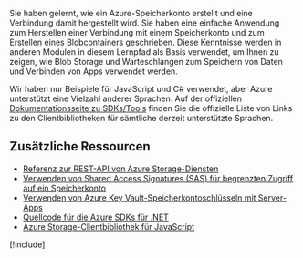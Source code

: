 Sie haben gelernt, wie ein Azure-Speicherkonto erstellt und eine Verbindung damit hergestellt wird. Sie haben eine einfache Anwendung zum Herstellen einer Verbindung mit einem Speicherkonto und zum Erstellen eines Blobcontainers geschrieben. Diese Kenntnisse werden in anderen Modulen in diesem Lernpfad als Basis verwendet, um Ihnen zu zeigen, wie Blob Storage und Warteschlangen zum Speichern von Daten und Verbinden von Apps verwendet werden.

Wir haben nur Beispiele für JavaScript und C# verwendet, aber Azure unterstützt eine Vielzahl anderer Sprachen. Auf der offiziellen [Dokumentationsseite zu SDKs/Tools](https://docs.microsoft.com/azure/#pivot=sdkstools) finden Sie die offizielle Liste von Links zu den Clientbibliotheken für sämtliche derzeit unterstützte Sprachen.

## <a name="additional-resources"></a>Zusätzliche Ressourcen

- [Referenz zur REST-API von Azure Storage-Diensten](https://docs.microsoft.com/rest/api/storageservices/)
- [Verwenden von Shared Access Signatures (SAS) für begrenzten Zugriff auf ein Speicherkonto](https://docs.microsoft.com/azure/storage/common/storage-dotnet-shared-access-signature-part-1)
- [Verwenden von Azure Key Vault-Speicherkontoschlüsseln mit Server-Apps](https://docs.microsoft.com/azure/key-vault/key-vault-ovw-storage-keys)
- [Quellcode für die Azure SDKs für .NET](https://github.com/Azure/azure-sdk-for-net)
- [Azure Storage-Clientbibliothek für JavaScript](https://github.com/Azure/azure-storage-node#azure-storage-javascript-client-library-for-browsers)

[!include[](../../../includes/azure-sandbox-cleanup.md)]